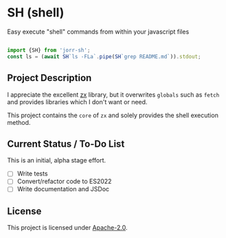 # SH (shell)

Easy execute "shell" commands from within your javascript files

```javascript

import {SH} from 'jorr-sh';
const ls = (await SH`ls -FLa`.pipe(SH`grep README.md`)).stdout;

```

## Project Description

I appreciate the excellent [zx](https://github.com/google/zx) library, 
but it overwrites `globals` such as `fetch` and provides libraries which I don't want or need.

This project contains the `core` of `zx` and solely provides the shell execution method.


## Current Status / To-Do List

This is an initial, alpha stage effort.

- [ ] Write tests
- [ ] Convert/refactor code to ES2022
- [ ] Write documentation and JSDoc

## License

This project is licensed under [Apache-2.0](LICENSE.txt).
